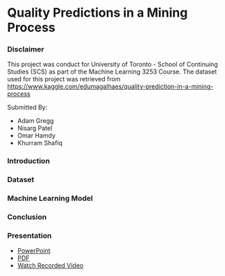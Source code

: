 # Quality Predictions in a Mining Process
### Disclaimer
This project was conduct for University of Toronto - School of Continuing Studies (SCS) as part of the Machine Learning 3253 Course. The dataset used for this project was retrieved from https://www.kaggle.com/edumagalhaes/quality-prediction-in-a-mining-process

Submitted By:
 - Adam Gregg
 - Nisarg Patel
 - Omar Hamdy
 - Khurram Shafiq

### Introduction

### Dataset

### Machine Learning Model

### Conclusion

### Presentation
- [PowerPoint](https://github.com/nishp763/SCS-ML-3253---Final-Project/blob/master/presentation/Revised%20Final%20Presentation.ppsx)
- [PDF](https://github.com/nishp763/SCS-ML-3253---Final-Project/blob/master/Final%20Presentation_COPY.pdf)
- [Watch Recorded Video](https://github.com/nishp763/SCS-ML-3253---Final-Project/blob/master/Final%20Presentation%20Video.mp4)
